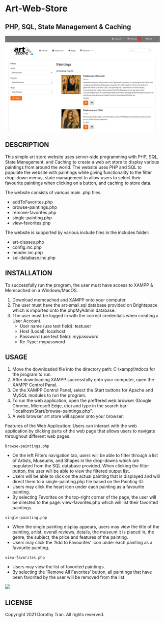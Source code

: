 # Art-Web-Store
## PHP, SQL, State Management & Caching
![](Start/images/Capture3.PNG)

## DESCRIPTION
This simple art store website uses server-side programming with PHP, SQL, State Management, and Caching to create a web art store to display various paintings from around the world. The website uses PHP and SQL to populate the website with paintings while giving functionality to the filter drop-down menus, state management to allow users to select their favourite paintings when clicking on a button, and caching to store data.

The website consists of various main .php files:
* addToFavorites.php
* browse-paintings.php
* remove-favorites.php
* single-painting.php
* view-favorites.php

The website is supported by various include files in the includes folder:
* art-classes.php
* config.inc.php
* header.inc.php
* sql-database.inc.php

## INSTALLATION
To successfully run the program, the user must have access to XAMPP & Memcached on a Windows/MacOS.
1. Download memcached and XAMPP onto your computer.
2. The user must have the art-small.sql database provided on Brightspace which is imported onto the phpMyAdmin database.
3. The user must be logged in with the correct credentials when creating a User Account.
	- User name (use text field): testuser
	- Host (Local): localhost
	- Password (use text field): mypassword
	- Re-Type: mypassword

## USAGE
1. Move the downloaded file into the directory path: C:\xampp\htdocs for the program to run.
2. After downloading XAMPP successfully onto your computer, open the XAMPP Control Panel.
3. On the XAMPP Control Panel, select the Start buttons for Apache and MySQL modules to run the program.
4. To run the web application, open the preffered web browser (Google Chrome, Microsoft Edge, etc) and type in the search bar: "localhost/Start/browse-paintings.php".
5. A web browser art store will appear onto your browser.

Features of the Web Application:
Users can interact with the web application by clicking parts of the web page that allows users to navigate throughout different web pages.

```browse-paintings.php```
* On the left Filters navigation tab, users will be able to filter through a list of Artists, Museums, and Shapes in the drop-downs which are populated from the SQL database provided. When clicking the filter button, the user will be able to view the filtered output list.
* Users will be able to click on the actual painting that is displayed and will direct them to a single-painting.php file based on the Painting ID.
* Users may click the heart icon under each painting as a favourite painting.
* By selecting Favorites on the top-right corner of the page, the user will be directed to the page: view-favorites.php which will list their favorited paintings.


```single-painting.php```
* When the single painting display appears, users may view the title of the painting, artist, overall reviews, details, the museum it is placed in, the genre, the subject, the price and features of the painting.
* Users may click the 'Add to Favourites' icon under each painting as a favourite painting.


```view-favorites.php```
* Users may view the list of favorited paintings.
* By selecting the 'Remove All Favorites' button, all paintings that have been favorited by the user will be removed from the list.

![](Start/images/Capture4.PNG)

## LICENSE
Copyright 2021 Dorothy Tran. All rights reserved.
